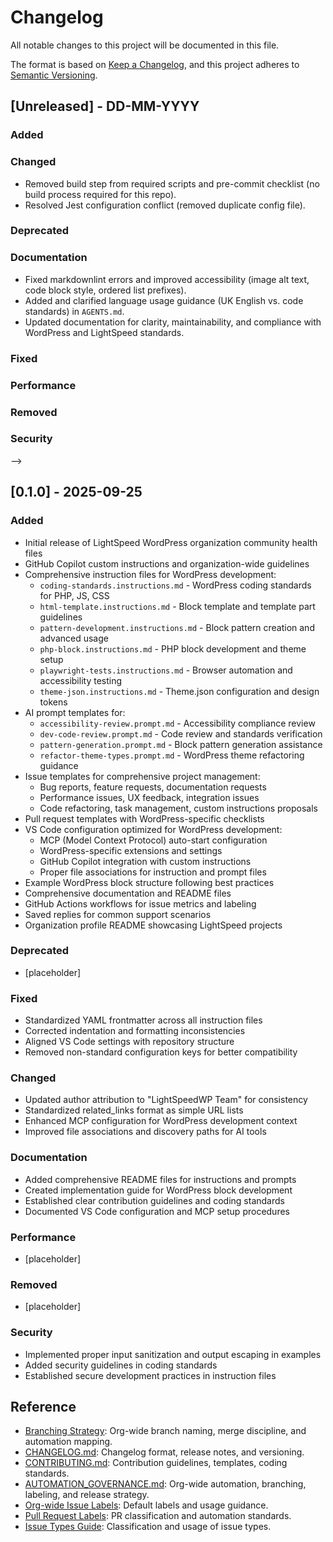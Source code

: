 # Changelog

All notable changes to this project will be documented in this file.

The format is based on [Keep a Changelog](https://keepachangelog.com/en/1.0.0/),
and this project adheres to [Semantic Versioning](https://semver.org/spec/v2.0.0.html).

## [Unreleased] - DD-MM-YYYY

<!--
Guidelines:
- One entry per change; use simple past tense.
- Group by sections above.
- Link issues/PRs where useful.
-->

### Added

### Changed

- Removed build step from required scripts and pre-commit checklist (no build process required for this repo).
- Resolved Jest configuration conflict (removed duplicate config file).

### Deprecated

### Documentation

- Fixed markdownlint errors and improved accessibility (image alt text, code block style, ordered list prefixes).
- Added and clarified language usage guidance (UK English vs. code standards) in `AGENTS.md`.
- Updated documentation for clarity, maintainability, and compliance with WordPress and LightSpeed standards.

### Fixed

### Performance

### Removed

### Security

-->

## [0.1.0] - 2025-09-25

### Added

- Initial release of LightSpeed WordPress organization community health files
- GitHub Copilot custom instructions and organization-wide guidelines
- Comprehensive instruction files for WordPress development:
  - `coding-standards.instructions.md` - WordPress coding standards for PHP, JS, CSS
  - `html-template.instructions.md` - Block template and template part guidelines
  - `pattern-development.instructions.md` - Block pattern creation and advanced usage
  - `php-block.instructions.md` - PHP block development and theme setup
  - `playwright-tests.instructions.md` - Browser automation and accessibility testing
  - `theme-json.instructions.md` - Theme.json configuration and design tokens
- AI prompt templates for:
  - `accessibility-review.prompt.md` - Accessibility compliance review
  - `dev-code-review.prompt.md` - Code review and standards verification
  - `pattern-generation.prompt.md` - Block pattern generation assistance
  - `refactor-theme-types.prompt.md` - WordPress theme refactoring guidance
- Issue templates for comprehensive project management:
  - Bug reports, feature requests, documentation requests
  - Performance issues, UX feedback, integration issues
  - Code refactoring, task management, custom instructions proposals
- Pull request templates with WordPress-specific checklists
- VS Code configuration optimized for WordPress development:
  - MCP (Model Context Protocol) auto-start configuration
  - WordPress-specific extensions and settings
  - GitHub Copilot integration with custom instructions
  - Proper file associations for instruction and prompt files
- Example WordPress block structure following best practices
- Comprehensive documentation and README files
- GitHub Actions workflows for issue metrics and labeling
- Saved replies for common support scenarios
- Organization profile README showcasing LightSpeed projects

### Deprecated

- [placeholder]

### Fixed

- Standardized YAML frontmatter across all instruction files
- Corrected indentation and formatting inconsistencies
- Aligned VS Code settings with repository structure
- Removed non-standard configuration keys for better compatibility

### Changed

- Updated author attribution to "LightSpeedWP Team" for consistency
- Standardized related_links format as simple URL lists
- Enhanced MCP configuration for WordPress development context
- Improved file associations and discovery paths for AI tools

### Documentation

- Added comprehensive README files for instructions and prompts
- Created implementation guide for WordPress block development
- Established clear contribution guidelines and coding standards
- Documented VS Code configuration and MCP setup procedures

### Performance

- [placeholder]

### Removed

- [placeholder]

### Security

- Implemented proper input sanitization and output escaping in examples
- Added security guidelines in coding standards
- Established secure development practices in instruction files

## Reference

- [Branching Strategy](.github/BRANCHING_STRATEGY.md): Org-wide branch naming, merge discipline, and automation mapping.
- [CHANGELOG.md](./CHANGELOG.md): Changelog format, release notes, and versioning.
- [CONTRIBUTING.md](./CONTRIBUTING.md): Contribution guidelines, templates, coding standards.
- [AUTOMATION_GOVERNANCE.md](.github/AUTOMATION_GOVERNANCE.md): Org-wide automation, branching, labeling, and release strategy.
- [Org-wide Issue Labels](.github/ISSUE_LABELS.md): Default labels and usage guidance.
- [Pull Request Labels](.github/PR_LABELS.md): PR classification and automation standards.
- [Issue Types Guide](.github/ISSUE_TYPES.md): Classification and usage of issue types.
